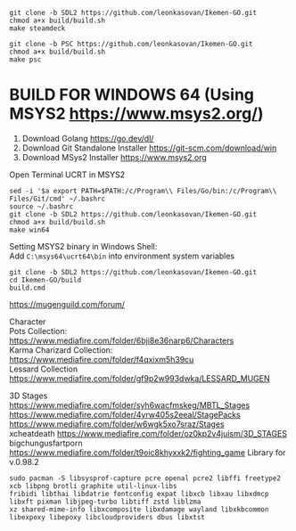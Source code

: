 ```
git clone -b SDL2 https://github.com/leonkasovan/Ikemen-GO.git
chmod a+x build/build.sh
make steamdeck

git clone -b PSC https://github.com/leonkasovan/Ikemen-GO.git
chmod a+x build/build.sh
make psc
```

# BUILD FOR WINDOWS 64 (Using MSYS2 https://www.msys2.org/)  
1. Download Golang https://go.dev/dl/
2. Download Git Standalone Installer https://git-scm.com/download/win
3. Download MSys2 Installer https://www.msys2.org

Open Terminal UCRT in MSYS2  
```
sed -i '$a export PATH=$PATH:/c/Program\\ Files/Go/bin:/c/Program\\ Files/Git/cmd' ~/.bashrc
source ~/.bashrc
git clone -b SDL2 https://github.com/leonkasovan/Ikemen-GO.git
chmod a+x build/build.sh
make win64
```

Setting MSYS2 binary in Windows Shell:  
Add `C:\msys64\ucrt64\bin` into environment system variables  
```
git clone -b SDL2 https://github.com/leonkasovan/Ikemen-GO.git
cd Ikemen-GO/build
build.cmd
```

https://mugenguild.com/forum/  

Character  
Pots Collection: https://www.mediafire.com/folder/6bji8e36narp6/Characters  
Karma Charizard Collection: https://www.mediafire.com/folder/f4qxixm5h39cu  
Lessard Collection https://www.mediafire.com/folder/gf9p2w993dwka/LESSARD_MUGEN

3D Stages  
https://www.mediafire.com/folder/syh6wacfmskeg/MBTL_Stages  
https://www.mediafire.com/folder/4yrw405s2eeal/StagePacks  
https://www.mediafire.com/folder/w6wgk5xo7sraz/Stages  
xcheatdeath https://www.mediafire.com/folder/oz0kp2v4juism/3D_STAGES  
bigchungusfartporn https://www.mediafire.com/folder/t9oic8khyxxk2/fighting_game
Library for v.0.98.2
```
sudo pacman -S libsysprof-capture pcre openal pcre2 libffi freetype2 xcb libpng brotli graphite util-linux-libs
fribidi libthai libdatrie fontconfig expat libxcb libxau libxdmcp libxft pixman libjpeg-turbo libtiff zstd liblzma
xz shared-mime-info libxcomposite libxdamage wayland libxkbcommon libexpoxy libepoxy libcloudproviders dbus libxtst
```
